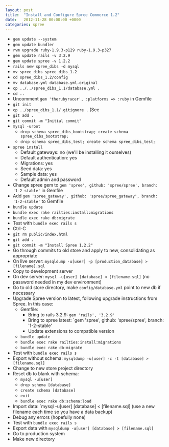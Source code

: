 ```yaml
---
layout: post
title:  "Install and Configure Spree Commerce 1.2"
date:   2012-11-28 00:00:00 +0000
categories: spree
---
```


- `gem update --system`
- `gem update bundler`
- `rvm upgrade ruby-1.9.3-p129 ruby-1.9.3-p327`
- `gem update rails -v 3.2.9`
- `gem update spree -v 1.2.2`
- `rails new spree_dibs -d mysql`
- `mv spree_dibs spree_dibs_1.2`
- `cd spree_dibs_1.2/config`
- `mv database.yml database.yml.original`
- `cp ../../spree_dibs_1.1/database.yml .`
- `cd ..`
- Uncomment `gem 'therubyracer', :platforms => :ruby` in Gemfile
- `git init`
- `cp ../spree_dibs_1.1/.gitignore .` (See 
- `git add .`
- `git commit -m "Initial commit"`
- `mysql -uroot`
  - `drop schema spree_dibs_bootstrap; create schema spree_dibs_bootstrap;`
  - `drop schema spree_dibs_test; create schema spree_dibs_test;`
- `spree install`
  - Default gateways: no (we'll be installing it ourselves)
  - Default authentication: yes
  - Migrations: yes
  - Seed data: yes
  - Sample data: yes
  - Default admin and password
- Change spree gem to `gem 'spree', github: 'spree/spree', branch: '1-2-stable'` in Gemfile
- Add `gem 'spree_gateway', github: 'spree/spree_gateway', branch: '1-2-stable'` to Gemfile
- `bundle update`
- `bundle exec rake railties:install:migrations`
- `bundle exec rake db:migrate`
- Test with `bundle exec rails s`
- Ctrl-C
- `git rm public/index.html`
- `git add .`
- `git commit -m "Install Spree 1.2.2"`
- Go through commits to old store and apply to new, consolidating as appropriate
- On live server: `mysqldump -u[user] -p [production_database] > [filename].sql`
- Copy to development server
- On dev server: `mysql -u[user] [database] < [filename.sql]` (no password needed in my dev environment)
- Go to old store directory, make `config/database.yml` point to new db if necessary
- Upgrade Spree version to latest, following upgrade instructions from Spree.  In this case:
  - Gemfile:
    - Bring to rails 3.2.9: `gem 'rails', '3.2.9'`
    - Bring to spree latest: `gem 'spree', github: 'spree/spree', branch: '1-2-stable'
    - Update extensions to compatible version
  - `bundle update`
  - `bundle exec rake railties:install:migrations`
  - `bundle exec rake db:migrate`
- Test with `bundle exec rails s`
- Export without schema: `mysqldump -u[user] -c -t [database] > [filename.sql]`
- Change to new store project directory
- Reset db to blank with schema:
  - `mysql -u[user]`
  - `drop schema [database]`
  - `create schema [database]`
  - `exit`
  - `bundle exec rake db:schema:load`
- Import data: `mysql -u[user] [database] < [filename.sql] (use a new filename each time so you have a data backup)
- Debug any errors (hopefully none)
- Test with `bundle exec rails s`
- Export data with `mysqldump -u[user] [database] > [filename.sql]`
- Go to production system
- Make new directory
